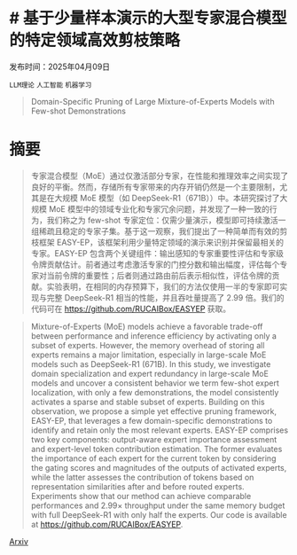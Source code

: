 # # 基于少量样本演示的大型专家混合模型的特定领域高效剪枝策略

发布时间：2025年04月09日

`LLM理论` `人工智能` `机器学习`

> Domain-Specific Pruning of Large Mixture-of-Experts Models with Few-shot Demonstrations

# 摘要

> 专家混合模型（MoE）通过仅激活部分专家，在性能和推理效率之间实现了良好的平衡。然而，存储所有专家带来的内存开销仍然是一个主要限制，尤其是在大规模 MoE 模型（如 DeepSeek-R1（671B））中。本研究探讨了大规模 MoE 模型中的领域专业化和专家冗余问题，并发现了一种一致的行为，我们称之为 few-shot 专家定位：仅需少量演示，模型即可持续激活一组稀疏且稳定的专家子集。基于这一观察，我们提出了一种简单而有效的剪枝框架 EASY-EP，该框架利用少量特定领域的演示来识别并保留最相关的专家。EASY-EP 包含两个关键组件：输出感知的专家重要性评估和专家级令牌贡献估计。前者通过考虑激活专家的门控分数和输出幅度，评估每个专家对当前令牌的重要性；后者则通过路由前后表示相似性，评估令牌的贡献。实验表明，在相同的内存预算下，我们的方法仅使用一半的专家即可实现与完整 DeepSeek-R1 相当的性能，并且吞吐量提高了 2.99 倍。我们的代码可在 https://github.com/RUCAIBox/EASYEP 获取。

> Mixture-of-Experts (MoE) models achieve a favorable trade-off between performance and inference efficiency by activating only a subset of experts. However, the memory overhead of storing all experts remains a major limitation, especially in large-scale MoE models such as DeepSeek-R1 (671B). In this study, we investigate domain specialization and expert redundancy in large-scale MoE models and uncover a consistent behavior we term few-shot expert localization, with only a few demonstrations, the model consistently activates a sparse and stable subset of experts. Building on this observation, we propose a simple yet effective pruning framework, EASY-EP, that leverages a few domain-specific demonstrations to identify and retain only the most relevant experts. EASY-EP comprises two key components: output-aware expert importance assessment and expert-level token contribution estimation. The former evaluates the importance of each expert for the current token by considering the gating scores and magnitudes of the outputs of activated experts, while the latter assesses the contribution of tokens based on representation similarities after and before routed experts. Experiments show that our method can achieve comparable performances and $2.99\times$ throughput under the same memory budget with full DeepSeek-R1 with only half the experts. Our code is available at https://github.com/RUCAIBox/EASYEP.

[Arxiv](https://arxiv.org/abs/2504.06792)